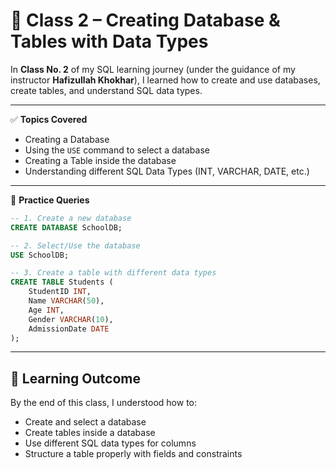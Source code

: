 # 📖 Class 2 – Creating Database & Tables with Data Types

In **Class No. 2** of my SQL learning journey (under the guidance of my instructor **Hafizullah Khokhar**), I learned how to create and use databases, create tables, and understand SQL data types.

---

✅ **Topics Covered**

- Creating a Database  
- Using the `USE` command to select a database  
- Creating a Table inside the database  
- Understanding different SQL Data Types (INT, VARCHAR, DATE, etc.)  

---

📝 **Practice Queries**

```sql
-- 1. Create a new database
CREATE DATABASE SchoolDB;

-- 2. Select/Use the database
USE SchoolDB;

-- 3. Create a table with different data types
CREATE TABLE Students (
    StudentID INT,
    Name VARCHAR(50),
    Age INT,
    Gender VARCHAR(10),
    AdmissionDate DATE
);
```

---

## 🎯 Learning Outcome

By the end of this class, I understood how to:  
- Create and select a database  
- Create tables inside a database  
- Use different SQL data types for columns  
- Structure a table properly with fields and constraints  
